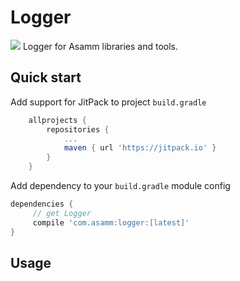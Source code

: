 # Logger

[![](https://jitpack.io/v/asamm/logger-asamm.svg)](https://jitpack.io/#asamm/logger-asamm)
Logger for Asamm libraries and tools.

## Quick start

Add support for JitPack to project `build.gradle`

```gradle
	allprojects {
		repositories {
			...
			maven { url 'https://jitpack.io' }
		}
	}
```

Add dependency to your `build.gradle` module config

```gradle
dependencies {
     // get Logger
     compile 'com.asamm:logger:[latest]'
}
```

## Usage
